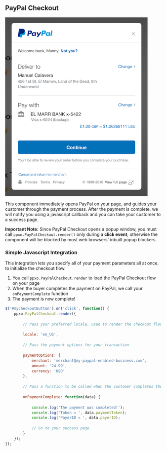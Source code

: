 ## PayPal Checkout

![PayPal Checkout](./checkout.png)

This component immediately opens PayPal on your page, and guides your customer through the payment process. After the
payment is complete, we will notify you using a javascript callback and you can take your customer to a success page.

**Important Note:** Since PayPal Checkout opens a popup window, you must call `ppxo.PayPalCheckout.render()` only during
a **click event**, otherwise the component will be blocked by most web browsers' inbuilt popup blockers.

### Simple Javascript Integration

This integration lets you specify all of your payment parameters all at once, to initialize the checkout flow.

1. You call `ppxo.PayPalCheckout.render` to load the PayPal Checkout flow on your page
2. When the buyer completes the payment on PayPal, we call your `onPaymentComplete` function
3. The payment is now complete!

```javascript
$('#myCheckoutButton').on('click', function() {
	ppxo.PayPalCheckout.render({

		// Pass your preferred locale, used to render the checkout flow (optional)

		locale: 'en_US',

		// Pass the payment options for your transaction

		paymentOptions: {
			merchant: 'merchant@my-paypal-enabled-business.com',
			amount: '24.99',
			currency: 'USD'
		},

		// Pass a function to be called when the customer completes the payment

		onPaymentComplete: function(data) {

			console.log('The payment was completed!');
			console.log('Token = ', data.paymentToken);
			console.log('PayerID = ', data.payerID);

			// Go to your success page
		}
	});
});
```
